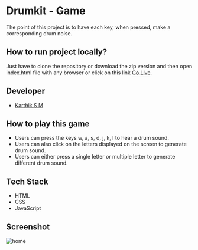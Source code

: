 # Drumkit -  Game

The point of this project is to have each key, when pressed, make a corresponding drum noise.


## How to run project locally?
Just have to clone the repository or download the zip version and then open index.html file with any browser or click on this link <a href="https://karthik257.github.io/JavaScript-Drumkit/">Go Live</a>.

## Developer

- [Karthik S M](https://github.com/karthik257)


## How to play this game

- Users can press the keys w, a, s, d, j, k, l  to hear a drum sound.
- Users can also click on the letters displayed on the screen to generate drum sound.
- Users can either press a single letter or multiple letter to generate different drum sound.


## Tech Stack
 - HTML
 - CSS
 - JavaScript


## Screenshot


![home](https://user-images.githubusercontent.com/42463560/157633616-b8772272-acf6-40aa-91fb-b81d7c6ad8f8.jpg)


